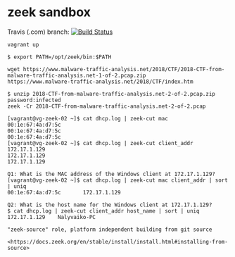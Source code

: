 # zeek sandbox

Travis (.com) branch:
[![Build Status](https://travis-ci.com/githubfoam/zeek-sandbox.svg?branch=test)](https://travis-ci.com/githubfoam/zeek-sandbox)  

~~~~
vagrant up

$ export PATH=/opt/zeek/bin:$PATH
~~~~
~~~~
wget https://www.malware-traffic-analysis.net/2018/CTF/2018-CTF-from-malware-traffic-analysis.net-1-of-2.pcap.zip
https://www.malware-traffic-analysis.net/2018/CTF/index.htm

$ unzip 2018-CTF-from-malware-traffic-analysis.net-2-of-2.pcap.zip
password:infected
zeek -Cr 2018-CTF-from-malware-traffic-analysis.net-2-of-2.pcap

[vagrant@vg-zeek-02 ~]$ cat dhcp.log | zeek-cut mac
00:1e:67:4a:d7:5c
00:1e:67:4a:d7:5c
00:1e:67:4a:d7:5c
[vagrant@vg-zeek-02 ~]$ cat dhcp.log | zeek-cut client_addr
172.17.1.129
172.17.1.129
172.17.1.129

Q1: What is the MAC address of the Windows client at 172.17.1.129?
[vagrant@vg-zeek-02 ~]$ cat dhcp.log | zeek-cut mac client_addr | sort | uniq
00:1e:67:4a:d7:5c       172.17.1.129

Q2: What is the host name for the Windows client at 172.17.1.129?
$ cat dhcp.log | zeek-cut client_addr host_name | sort | uniq
172.17.1.129    Nalyvaiko-PC

~~~~
~~~~
"zeek-source" role, platform independent building from git source

<https://docs.zeek.org/en/stable/install/install.html#installing-from-source>
~~~~
